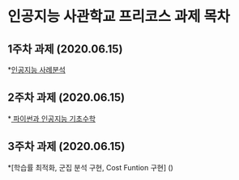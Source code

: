 # 인공지능 사관학교 프리코스 과제 목차

## 1주차 과제 (2020.06.15)

*[인공지능 사례분석](https://github.com/Gold-Minji/kmj/blob/master/%EC%9D%B8%EA%B3%B5%EC%A7%80%EB%8A%A5%EC%82%AC%EA%B4%80%ED%95%99%EA%B5%90_1%EC%A3%BC%EC%B0%A8_%EA%B3%BC%EC%A0%9C.ipynb)

## 2주차 과제 (2020.06.15)
*[ 파이썬과 인공지능 기초수학 ](https://github.com/Gold-Minji/kmj/blob/master/2%E1%84%8C%E1%85%AE%E1%84%8E%E1%85%A1%E1%84%80%E1%85%AA%E1%84%8C%E1%85%A6.ipynb)

## 3주차 과제 (2020.06.15)
*[학습률 최적화, 군집 분석 구현, Cost Funtion 구현] ()
